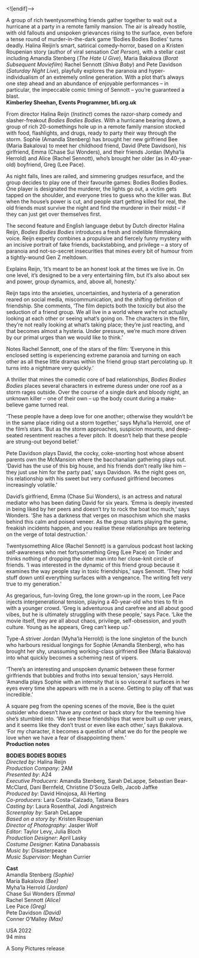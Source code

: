 <![endif]-->

A group of rich twentysomething friends gather together to wait out a hurricane at a party in a remote family mansion. The air is already hostile, with old fallouts and unspoken grievances rising to the surface, even before a tense round of murder-in-the-dark game ‘Bodies Bodies Bodies’ turns deadly. Halina Reijin’s smart, satirical comedy-horror, based on a Kristen Roupenian story (author of viral sensation _Cat Person_), with a stellar cast including Amandla Stenberg (_The Hate U Give_), Maria Bakalova (_Borat Subsequent Moviefilm_) Rachel Sennott (_Shiva Baby_) and Pete Davidson (_Saturday Night Live_), playfully explores the paranoia and hyper-individualism of an extremely online generation. With a plot that’s always one step ahead and an abundance of enjoyable performances – in particular, the impeccable comic timing of Sennott – you’re guaranteed a blast.  
**Kimberley Sheehan, Events Programmer, bfi.org.uk**  

From director Halina Reijn (_Instinct_) comes the razor-sharp comedy and slasher-freakout _Bodies Bodies Bodies_. With a hurricane bearing down, a group of rich 20-somethings hole up in a remote family mansion stocked with food, flashlights, and drugs, ready to party their way through the storm. Sophie (Amandla Stenberg) has brought her new girlfriend Bee (Maria Bakalova) to meet her childhood friend, David (Pete Davidson), his girlfriend, Emma (Chase Sui Wonders), and their friends Jordan (Myha’la Herrold) and Alice (Rachel Sennott), who’s brought her older (as in 40-year-old) boyfriend, Greg (Lee Pace).

As night falls, lines are railed, and simmering grudges resurface, and the group decides to play one of their favourite games: Bodies Bodies Bodies. One player is designated the murderer, the lights go out, a victim gets tapped on the shoulder, and everyone tries to guess who the killer was. But when the house’s power is cut, and people start getting killed for real, the old friends must survive the night and find the murderer in their midst­ – if they can just get over themselves first.

The second feature and English language debut by Dutch director Halina Reijn, _Bodies Bodies Bodies_ introduces a fresh and indelible filmmaking voice. Reijn expertly combines a propulsive and fiercely funny mystery with an incisive portrait of fake friends, backstabbing, and privilege – a story of paranoia and not-so-secret insecurities that mines every bit of humour from a tightly-wound Gen Z meltdown.

Explains Reijn, ‘It’s meant to be an honest look at the times we live in. On one level, it’s designed to be a very entertaining film, but it’s also about sex and power, group dynamics, and, above all, honesty.’

Reijn taps into the anxieties, uncertainties, and hysteria of a generation reared on social media, miscommunication, and the shifting definition of friendship. She comments, ‘The film depicts both the toxicity but also the seduction of a friend group. We all live in a world where we’re not actually looking at each other or seeing what’s going on. The characters in the film, they’re not really looking at what’s taking place; they’re just reacting, and that becomes almost a hysteria. Under pressure, we’re much more driven by our primal urges than we would like to think.’

Notes Rachel Sennott, one of the stars of the film: ‘Everyone in this enclosed setting is experiencing extreme paranoia and turning on each other as all these little dramas within the friend group start percolating up. It turns into a nightmare very quickly.’

A thriller that mines the comedic core of bad relationships, _Bodies Bodies Bodies_ places several characters in extreme duress under one roof as a storm rages outside. Over the course of a single dark and bloody night, an unknown killer – one of their own – up the body count during a make-believe game turned real.

‘These people have a deep love for one another; otherwise they wouldn’t be in the same place riding out a storm together,’ says Myha’la Herrold, one of the film’s stars. ‘But as the storm approaches, suspicion mounts, and deep-seated resentment reaches a fever pitch. It doesn’t help that these people are strung-out beyond belief.’

Pete Davidson plays David, the cocky, coke-snorting host whose absent parents own the McMansion where the bacchanalian gathering plays out. ‘David has the use of this big house, and his friends don’t really like him – they just use him for the party pad,’ says Davidson. ‘As the night goes on, his relationship with his sweet but very confused girlfriend becomes increasingly volatile.’

David’s girlfriend, Emma (Chase Sui Wonders), is an actress and natural mediator who has been dating David for six years. ‘Emma is deeply invested in being liked by her peers and doesn’t try to rock the boat too much,’ says Wonders. ‘She has a darkness that verges on masochism which she masks behind this calm and poised veneer. As the group starts playing the game, freakish incidents happen, and you realise these relationships are teetering on the verge of total destruction.’

Twentysomething Alice (Rachel Sennott) is a garrulous podcast host lacking self-awareness who met fortysomething Greg (Lee Pace) on Tinder and thinks nothing of dropping the older man into her close-knit circle of friends. ‘I was interested in the dynamic of this friend group because it examines the way people stay in toxic friendships,’ says Sennott. ‘They hold stuff down until everything surfaces with a vengeance. The writing felt very true to my generation.’

As gregarious, fun-loving Greg, the lone grown-up in the room, Lee Pace injects intergenerational tension, playing a 40-year-old who tries to fit in with a younger crowd. ‘Greg is adventurous and carefree and all about good vibes, but he is ultimately struggling with these people,’ says Pace. ‘Like the movie itself, they are all about chaos, privilege, self-obsession, and youth culture. Young as he appears, Greg can’t keep up.’

Type-A striver Jordan (Myha’la Herrold) is the lone singleton of the bunch who harbours residual longings for Sophie (Amandla Stenberg), who has brought her shy, unassuming working-class girlfriend Bee (Maria Bakalova) into what quickly becomes a scheming nest of vipers.

‘There’s an interesting and unspoken dynamic between these former girlfriends that bubbles and froths into sexual tension,’ says Herrold. ‘Amandla plays Sophie with an intensity that is so visceral it surfaces in her eyes every time she appears with me in a scene. Getting to play off that was incredible.’

A square peg from the opening scenes of the movie, Bee is the quiet outsider who doesn’t have any context or back story for the teeming hive she’s stumbled into. ‘We see these friendships that were built up over years, and it seems like they don’t trust or even like each other,’ says Bakalova. ‘For my character, it becomes a question of what we do for the people we love when we have a fear of disappointing them.’  
**Production notes**  

**BODIES BODIES BODIES**  
_Directed by_: Halina Reijn  
_Production Company_: 2AM  
_Presented by_: A24  
_Executive Producers_: Amandla Stenberg, Sarah DeLappe,
Sebastian Bear-McClard, Dani Bernfeld, Christine D’Souza Gelb, Jacob Jaffke  
_Produced by_: David Hinojosa, Ali Herting  
_Co-producers_: Lara Costa-Calzado, Tatiana Bears  
_Casting by_: Laura Rosenthal, Jodi Angstreich  
_Screenplay by_: Sarah DeLappe  
_Based on a story by_: Kristen Roupenian  
_Director of Photography_: Jasper Wolf  
_Editor_: Taylor Levy, Julia Bloch  
_Production Designer_: April Lasky  
_Costume Designer_: Katina Danabassis  
_Music by_: Disasterpeace  
_Music Supervisor_: Meghan Currier  

**Cast**  
Amandla Stenberg _(Sophie)_  
Maria Bakalova _(Bee)_  
Myha’la Herrold _(Jordan)_  
Chase Sui Wonders _(Emma)_  
Rachel Sennott _(Alice)_  
Lee Pace _(Greg)_  
Pete Davidson _(David)_  
Conner O’Malley _(Max)_  

USA 2022  
94 mins  

A Sony Pictures release  
<!--stackedit_data:
eyJoaXN0b3J5IjpbMTAyMjQ1Nzk4MV19
-->